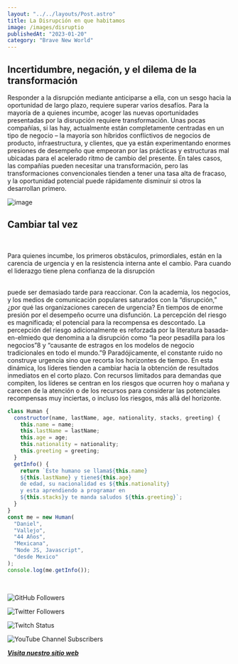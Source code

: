 ```yaml
---
layout: "../../layouts/Post.astro"
title: La Disrupción en que habitamos
image: /images/disruptio
publishedAt: "2023-01-20"
category: "Brave New World"
---
```


## Incertidumbre, negación, y el dilema de la transformación

Responder a la disrupción mediante
anticiparse a ella, con un sesgo hacia la
oportunidad de largo plazo, requiere
superar varios desafíos. Para la mayoría de a
quienes incumbe, acoger las nuevas oportunidades
presentadas por la disrupción requiere
transformación. Unas pocas compañías, si las hay,
actualmente están completamente centradas en un
tipo de negocio – la
mayoría son híbridos
conflictivos de negocios
de producto,
infraestructura, y
clientes, que ya están
experimentando
enormes presiones de
desempeño que
empeoran por las
prácticas y estructuras
mal ubicadas para el
acelerado ritmo de
cambio del presente. En
tales casos, las
compañías pueden
necesitar una
transformación, pero las
transformaciones
convencionales tienden
a tener una tasa alta de
fracaso, y la
oportunidad potencial
puede rápidamente
disminuir si otros la desarrollan primero.

![image](https://c4.wallpaperflare.com/wallpaper/813/913/73/glitch-art-statue-vaporwave-greek-mythology-wallpaper-preview.jpg)

## Cambiar tal vez

<br>

Para quienes incumbe, los primeros obstáculos,
primordiales, están en la carencia de urgencia y en
la resistencia interna ante el cambio. Para cuando
el liderazgo tiene plena confianza de la disrupción

<br/>
puede ser demasiado tarde para reaccionar. Con la
academia, los negocios, y los medios de
comunicación populares saturados con la
“disrupción,” ¿por qué las organizaciones carecen
de urgencia? En tiempos de enorme presión por el
desempeño ocurre una disfunción. La percepción
del riesgo es magnificada; el potencial para la
recompensa es descontado. La percepción del
riesgo adicionalmente
es reforzada por la
literatura basada-en-elmiedo que denomina a
la disrupción como “la
peor pesadilla para los
negocios”8 y “causante
de estragos en los
modelos de negocio
tradicionales en todo el
mundo.”9
Paradójicamente, el
constante ruido no
construye urgencia
sino que recorta los
horizontes de tiempo.
En esta dinámica, los
líderes tienden a
cambiar hacia la
obtención de
resultados inmediatos
en el corto plazo. Con
recursos limitados para
demandas que
compiten, los líderes se centran en los riesgos que
ocurren hoy o mañana y carecen de la atención o de
los recursos para considerar las potenciales
recompensas muy inciertas, o incluso los riesgos,
más allá del horizonte.

```js
class Human {
  constructor(name, lastName, age, nationality, stacks, greeting) {
    this.name = name;
    this.lastName = lastName;
    this.age = age;
    this.nationality = nationality;
    this.greeting = greeting;
  }
  getInfo() {
    return `Este humano se llama${this.name}
    ${this.lastName} y tiene${this.age}
    de edad, su nacionalidad es ${this.nationality}
    y esta aprendiendo a programar en 
    ${this.stacks}y te manda saludos ${this.greeting}`;
  }
}
const me = new Human(
  "Daniel",
  "Vallejo",
  "44 Años",
  "Mexicana",
  "Node JS, Javascript",
  "desde Mexico"
);
console.log(me.getInfo());
```

<br/>

![GitHub Followers](https://img.shields.io/github/followers/DanyVeneno?style=social)

![Twitter Followers](https://img.shields.io/twitter/follow/venenodigital?style=social)

![Twitch Status](https://img.shields.io/twitch/status/yehiibhii?style=social)

![YouTube Channel Subscribers](https://img.shields.io/youtube/channel/subscribers/UC8UhdMAKJX56O2PY8kzBIlw?style=social)

[**_Visita nuestro sitio web_**](https://juanitovenenoestudio.up.railway.app/)

